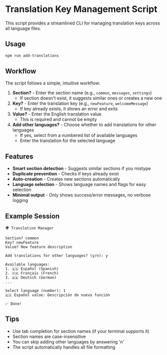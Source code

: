 # Translation Key Management Script

This script provides a streamlined CLI for managing translation keys across all language files.

## Usage

```bash
npm run add-translations
```

## Workflow

The script follows a simple, intuitive workflow:

1. **Section?** - Enter the section name (e.g., `common`, `messages`, `settings`)
   - If section doesn't exist, it suggests similar ones or creates a new one
2. **Key?** - Enter the translation key (e.g., `newFeature`, `welcomeMessage`)
   - If key already exists, it shows an error and exits
3. **Value?** - Enter the English translation value
   - This is required and cannot be empty
4. **Add other languages?** - Choose whether to add translations for other languages
   - If yes, select from a numbered list of available languages
   - Enter the translation for the selected language

## Features

- **Smart section detection** - Suggests similar sections if you mistype
- **Duplicate prevention** - Checks if keys already exist
- **Auto-creation** - Creates new sections automatically
- **Language selection** - Shows language names and flags for easy selection
- **Minimal output** - Only shows success/error messages, no verbose logging

## Example Session

```
🌍 Translation Manager

Section? common
Key? newFeature
Value? New feature description

Add translations for other languages? (y/n): y

Available languages:
1. 🇪🇸 Español (Spanish)
2. 🇫🇷 Français (French)
3. 🇩🇪 Deutsch (German)
...

Select language (number): 1
🇪🇸 Español value: Descripción de nueva función

✅ Done!
```

## Tips

- Use tab completion for section names (if your terminal supports it)
- Section names are case-insensitive
- You can skip adding other languages by answering 'n'
- The script automatically handles all file formatting
